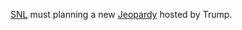 <a href="https://en.wikipedia.org/wiki/Saturday_Night_Live">SNL</a> must planning a new <a href="https://en.wikipedia.org/wiki/Jeopardy!">Jeopardy</a> hosted by Trump.

